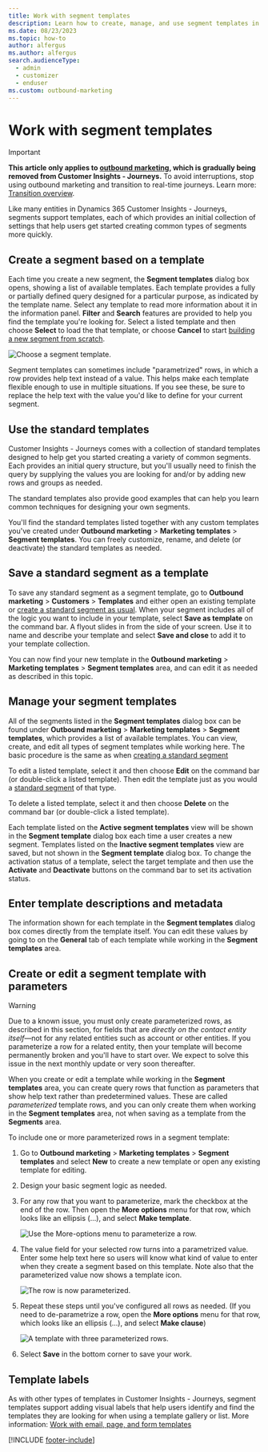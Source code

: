 ```yaml
---
title: Work with segment templates
description: Learn how to create, manage, and use segment templates in Dynamics 365 Customer Insights - Journeys.
ms.date: 08/23/2023
ms.topic: how-to
author: alfergus
ms.author: alfergus
search.audienceType: 
  - admin
  - customizer
  - enduser
ms.custom: outbound-marketing
---
```


# Work with segment templates

> [!IMPORTANT]
> **This article only applies to [outbound marketing](user-guide.md), which is gradually being removed from Customer Insights - Journeys.** To avoid interruptions, stop using outbound marketing and transition to real-time journeys. Learn more: [Transition overview](transition-overview.md).

Like many entities in Dynamics 365 Customer Insights - Journeys, segments support templates, each of which provides an initial collection of settings that help users get started creating common types of segments more quickly.

## Create a segment based on a template

Each time you create a new segment, the **Segment templates** dialog box opens, showing a list of available templates. Each template provides a fully or partially defined query designed for a particular purpose, as indicated by the template name. Select any template to read more information about it in the information panel. **Filter** and **Search** features are provided to help you find the template you're looking for. Select a listed template and then choose **Select** to load the that template, or choose **Cancel** to start [building a new segment from scratch](segmentation-lists-subscriptions.md).

![Choose a segment template.](media/segment-choose-template.png "Choose a segment template")

Segment templates can sometimes include "parametrized" rows, in which a row provides help text instead of a value. This helps make each template flexible enough to use in multiple situations. If you see these, be sure to replace the help text with the value you'd like to define for your current segment.

## Use the standard templates

Customer Insights - Journeys comes with a collection of standard templates designed to help get you started creating a variety of common segments. Each provides an initial query structure, but you'll usually need to finish the query by supplying the values you are looking for and/or by adding new rows and groups as needed.

The standard templates also provide good examples that can help you learn common techniques for designing your own segments.

You'll find the standard templates listed together with any custom templates you've created under **Outbound marketing** > **Marketing templates** > **Segment templates**. You can freely customize, rename, and delete (or deactivate) the standard templates as needed.

## Save a standard segment as a template

To save any standard segment as a segment template, go to **Outbound marketing** > **Customers** > **Templates** and either open an existing template or [create a standard segment as usual](segmentation-lists-subscriptions.md). When your segment includes all of the logic you want to include in your template, select **Save as template** on the command bar. A flyout slides in from the side of your screen. Use it to name and describe your template and select **Save and close** to add it to your template collection.

You can now find your new template in the **Outbound marketing** > **Marketing templates** > **Segment templates** area, and can edit it as needed as described in this topic. 

## Manage your segment templates

All of the segments listed in the **Segment templates** dialog box can be found under **Outbound marketing** > **Marketing templates** > **Segment templates**, which provides a list of available templates. You can view, create, and edit all types of segment templates while working here. The basic procedure is the same as when [creating a standard segment](segmentation-lists-subscriptions.md)

To edit a listed template, select it and then choose **Edit** on the command bar (or double-click a listed template). Then edit the template just as you would a [standard segment](segmentation-lists-subscriptions.md) of that type.

To delete a listed template, select it and then choose **Delete** on the command bar (or double-click a listed template).

Each template listed on the **Active segment templates** view will be shown in the **Segment template** dialog box each time a user creates a new segment. Templates listed on the **Inactive segment templates** view are saved, but not shown in the **Segment template** dialog box. To change the activation status of a template, select the target template and then use the **Activate** and **Deactivate** buttons on the command bar to set its activation status.

## Enter template descriptions and metadata

The information shown for each template in the **Segment templates** dialog box comes directly from the template itself. You can edit these values by going to on the **General** tab of each template while working in the **Segment templates** area.

## Create or edit a segment template with parameters

> [!WARNING]
> Due to a known issue, you must only create parameterized rows, as described in this section, for fields that are *directly on the contact entity itself*&mdash;not for any related entities such as account or other entities. If you parameterize a row for a related entity, then your template will become permanently broken and you'll have to start over. We expect to solve this issue in the next monthly update or very soon thereafter.

When you create or edit a template while working in the **Segment templates** area,  you can create query rows that function as parameters that show help text rather than predetermined values. These are called *parameterized* template rows, and you can only create them when working in the **Segment templates** area, not when saving as a template from the **Segments** area.

To include one or more parameterized rows in a segment template:

1. Go to **Outbound marketing** > **Marketing templates** > **Segment templates** and select **New** to create a new template or open any existing template for editing.

1. Design your basic segment logic as needed.

1. For any row that you want to parameterize, mark the checkbox at the end of the row. Then open the **More options** menu for that row, which looks like an ellipsis (...), and select **Make template**.

    ![Use the More-options menu to parameterize a row.](media/segment-template-parameter.png "Use the More-options menu to parameterize a row")

1. The value field for your selected row turns into a parametrized value. Enter some help text here so users will know what kind of value to enter when they create a segment based on this template. Note also that the parameterized value now shows a template icon.

    ![The row is now parameterized.](media/segment-template-parameter-2.png "The row is now parameterized")

1. Repeat these steps until you've configured all rows as needed. (If you need to de-parametrize a row, open the **More options** menu for that row, which looks like an ellipsis (...), and select **Make clause**)

    ![A template with three parameterized rows.](media/segment-template-parameter-3.png "A template with three parameterized rows")

1. Select **Save** in the bottom corner to save your work.

## Template labels

As with other types of templates in Customer Insights - Journeys, segment templates support adding visual labels that help users identify and find the templates they are looking for when using a template gallery or list. More information: [Work with email, page, and form templates](email-templates.md)

[!INCLUDE [footer-include](./includes/footer-banner.md)]

